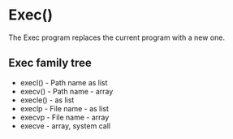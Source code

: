 # Exec()

The Exec program replaces the current program with a new one.


## Exec family tree

 - execl() - Path name as list
 - execv() - Path name - array
 - execle() - as list
 - execlp - File name - as list
 - execvp - File name - array
 - execve - array, system call



